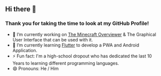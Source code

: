 ## Hi there 👋
### Thank you for taking the time to look at my GitHub Profile!
- 🔭 I’m currently working on [The Minecraft Overviewer](https://github.com/GregoryAM-SP/The-Minecraft-Overviewer) & The Graphical User Interface that can be used with it.
- 🌱 I’m currently learning [Flutter](https://flutter.dev/) to develop a PWA and Android Application.
- ⚡ Fun fact: I'm a high-school dropout who has dedicated the last 10 Years to learning different programming languages.
- 😄 Pronouns: He / Him
  
<!--
**Gregory-AM/Gregory-AM** is a ✨ _special_ ✨ repository because its `README.md` (this file) appears on your GitHub profile.
- 💬 Ask me about anything on my [Tumblr](https://gregoryam.tumblr.com/) page!
- 🍵 Consider donating a cup of tea to me on [Ko-Fi](https://ko-fi.com/gregoryam) for $3!
Here are some ideas to get you started:

- 🔭 I’m currently working on ...
- 🌱 I’m currently learning ...
- 👯 I’m looking to collaborate on ...
- 🤔 I’m looking for help with ...
- 💬 Ask me about ...
- 📫 How to reach me: ...
- 😄 Pronouns: ...
- ⚡ Fun fact: ...
-->
